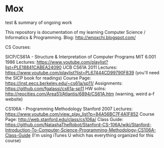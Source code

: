 # Mox
test &amp; summary of ongoing work

This repository is documentation of my learning Computer Science / Informatics & Programming.
Blog: http://wnoxchi.blogspot.com/

CS Courses:

SICP/CS61A - Structure & Interpretation of Computer Programs
  MIT 6.001 1986 Lectures:  https://www.youtube.com/playlist?list=PLE18841CABEA24090
  UCB CS61A 2011 Lectures:  https://www.youtube.com/playlist?list=PL67444CD99790F839
  (you'll need the SICP book for readings)
      Course Page:  https://inst.eecs.berkeley.edu/~cs61a/sp11/
      Assignments:  https://github.com/fgalassi/cs61a-sp11
      HW solns:     http://reocities.com/Area51/Atlantis/6894/CS61A.htm (warning, weird a-f website)

CS106A - Programming Methodology
  Stanford 2007 Lectures: https://www.youtube.com/view_play_list?p=84A56BC7F4A1F852
  Course Page:    http://web.stanford.edu/class/cs106a/
  Class Guide:    https://github.com/NatashaTheRobot/Stanford-CS-106A/wiki/Stanford-Introduction-To-Computer-Science-Programming-Methodology-CS106A-Class-Guide
  (I'm using iTunes U which has everything organized for this course)
